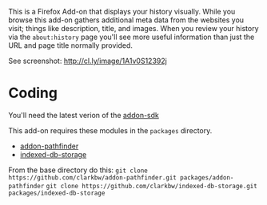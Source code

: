 This is a Firefox Add-on that displays your history visually.  While you browse this add-on gathers additional meta data from the websites you visit; things like description, title, and images.  When you review your history via the `about:history` page you'll see more useful information than just the URL and page title normally provided.

See screenshot: http://cl.ly/image/1A1v0S12392j

Coding
=====

You'll need the latest verion of the [addon-sdk](https://github.com/mozilla/addon-sdk/)

This add-on requires these modules in the `packages` directory.  
 - [addon-pathfinder](https://github.com/clarkbw/addon-pathfinder)
 - [indexed-db-storage](https://github.com/clarkbw/indexed-db-storage)

From the base directory do this:
`git clone https://github.com/clarkbw/addon-pathfinder.git packages/addon-pathfinder`
`git clone https://github.com/clarkbw/indexed-db-storage.git packages/indexed-db-storage`

